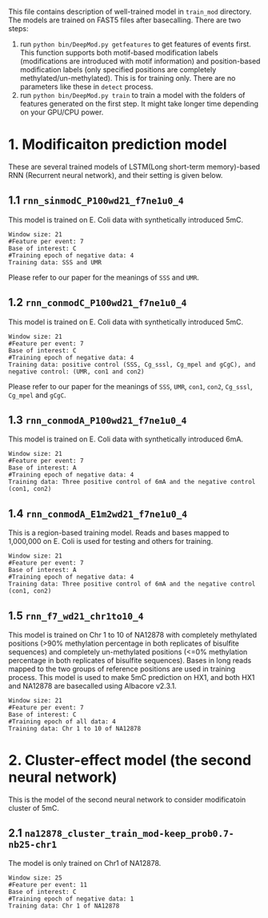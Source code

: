 This file contains description of well-trained model in `train_mod` directory. The models are trained on FAST5 files after basecalling. There are two steps: 
1. run `python bin/DeepMod.py getfeatures` to get features of events first. This function supports both motif-based modification labels (modifications are introduced with motif information) and position-based modification labels (only specified positions are completely methylated/un-methylated). This is for training only. There are no parameters like these in `detect` process.
2. run `python bin/DeepMod.py train` to train a model with the folders of features generated on the first step. It might take longer time depending on your GPU/CPU power.

# 1. Modificaiton prediction model
These are several trained models of LSTM(Long short-term memory)-based RNN (Recurrent neural network), and their setting is given below.

## 1.1 `rnn_sinmodC_P100wd21_f7ne1u0_4`
This model is trained on E. Coli data with synthetically introduced 5mC.
```
Window size: 21
#Feature per event: 7
Base of interest: C
#Training epoch of negative data: 4
Training data: SSS and UMR
```
Please refer to our paper for the meanings of `SSS` and `UMR`.

## 1.2 `rnn_conmodC_P100wd21_f7ne1u0_4`
This model is trained on E. Coli data with synthetically introduced 5mC.
```
Window size: 21
#Feature per event: 7
Base of interest: C
#Training epoch of negative data: 4
Training data: positive control (SSS, Cg_sssl, Cg_mpel and gCgC), and negative control: (UMR, con1 and con2)
```
Please refer to our paper for the meanings of `SSS`, `UMR`, `con1`, `con2`, `Cg_sssl`, `Cg_mpel` and `gCgC`.

## 1.3 `rnn_conmodA_P100wd21_f7ne1u0_4`
This model is trained on E. Coli data with synthetically introduced 6mA.
```
Window size: 21
#Feature per event: 7
Base of interest: A
#Training epoch of negative data: 4
Training data: Three positive control of 6mA and the negative control (con1, con2)
```

## 1.4 `rnn_conmodA_E1m2wd21_f7ne1u0_4`
This is a region-based training model. Reads and bases mapped to 1,000,000 on E. Coli is used for testing and others for training.
```
Window size: 21
#Feature per event: 7
Base of interest: A
#Training epoch of negative data: 4
Training data: Three positive control of 6mA and the negative control (con1, con2)
```

## 1.5 `rnn_f7_wd21_chr1to10_4`
This model is trained on Chr 1 to 10 of NA12878 with completely methylated positions (>90% methylation percentage in both replicates of bisulfite sequences) and completely un-methylated positions (<=0% methylation percentage in both replicates of bisulfite sequences). Bases in long reads mapped to the two groups of reference positions are used in training process. This model is used to make 5mC prediction on HX1, and both HX1 and NA12878 are basecalled using Albacore v2.3.1.
```
Window size: 21
#Feature per event: 7
Base of interest: C
#Training epoch of all data: 4
Training data: Chr 1 to 10 of NA12878
```

# 2. Cluster-effect model (the second neural network)
This is the model of the second neural network to consider modificatoin cluster of 5mC. 
## 2.1 `na12878_cluster_train_mod-keep_prob0.7-nb25-chr1`
The model is only trained on Chr1 of NA12878.
```
Window size: 25
#Feature per event: 11
Base of interest: C
#Training epoch of negative data: 1
Training data: Chr 1 of NA12878
```
